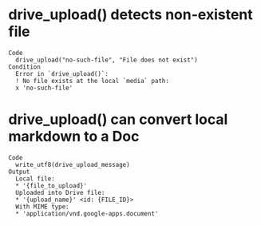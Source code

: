 # drive_upload() detects non-existent file

    Code
      drive_upload("no-such-file", "File does not exist")
    Condition
      Error in `drive_upload()`:
      ! No file exists at the local `media` path:
      x 'no-such-file'

# drive_upload() can convert local markdown to a Doc

    Code
      write_utf8(drive_upload_message)
    Output
      Local file:
      * '{file_to_upload}'
      Uploaded into Drive file:
      * '{upload_name}' <id: {FILE_ID}>
      With MIME type:
      * 'application/vnd.google-apps.document'

